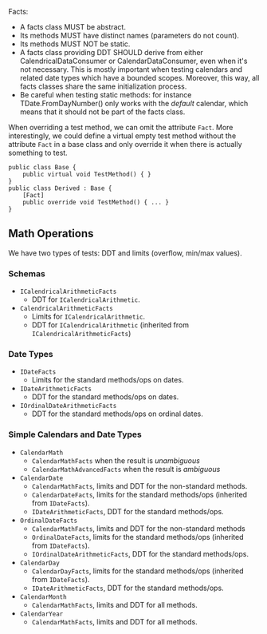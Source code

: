 ﻿
Facts:
- A facts class MUST be abstract.
- Its methods MUST have distinct names (parameters do not count).
- Its methods MUST NOT be static.
- A facts class providing DDT SHOULD derive from either CalendricalDataConsumer 
  or CalendarDataConsumer, even when it's not necessary. This is mostly important
  when testing calendars and related date types which have a bounded scopes.
  Moreover, this way, all facts classes share the same initialization process.
- Be careful when testing static methods: for instance TDate.FromDayNumber()
  only works with the _default_ calendar, which means that it should not be part
  of the facts class.

When overriding a test method, we can omit the attribute `Fact`.
More interestingly, we could define a virtual empty test method without the 
attribute `Fact` in a base class and only override it when there is actually
something to test.
```
public class Base {
    public virtual void TestMethod() { }
}
public class Derived : Base {
    [Fact]
    public override void TestMethod() { ... }
}
```

Math Operations
---------------

We have two types of tests: DDT and limits (overflow, min/max values).

### Schemas
- `ICalendricalArithmeticFacts`
  - DDT for `ICalendricalArithmetic`.
- `CalendricalArithmeticFacts`
  - Limits for `ICalendricalArithmetic`.
  - DDT for `ICalendricalArithmetic` (inherited from `ICalendricalArithmeticFacts`)

### Date Types
- `IDateFacts`
  - Limits for the standard methods/ops on dates.
- `IDateArithmeticFacts`
  - DDT for the standard methods/ops on dates.
- `IOrdinalDateArithmeticFacts`
  - DDT for the standard methods/ops on ordinal dates.
    
### Simple Calendars and Date Types
- `CalendarMath`
  - `CalendarMathFacts` when the result is _unambiguous_
  - `CalendarMathAdvancedFacts` when the result is _ambiguous_
- `CalendarDate`
  - `CalendarMathFacts`, limits and DDT for the non-standard methods.
  - `CalendarDateFacts`, limits for the standard methods/ops (inherited from `IDateFacts`).
  - `IDateArithmeticFacts`, DDT for the standard methods/ops.
- `OrdinalDateFacts`
  - `CalendarMathFacts`, limits and DDT for the non-standard methods
  - `OrdinalDateFacts`, limits for the standard methods/ops (inherited from `IDateFacts`).
  - `IOrdinalDateArithmeticFacts`, DDT for the standard methods/ops.
- `CalendarDay`
  - `CalendarDayFacts`, limits for the standard methods/ops (inherited from `IDateFacts`).
  - `IDateArithmeticFacts`, DDT for the standard methods/ops.
- `CalendarMonth`
  - `CalendarMathFacts`, limits and DDT for all methods.
- `CalendarYear`
  - `CalendarMathFacts`, limits and DDT for all methods.
